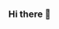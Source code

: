 ### Hi there 👋

<!--
**jayroshi/jayroshi** is a ✨ _special_ ✨ repository because its `README.md` (this file) appears on your GitHub profile.

Here are some ideas to get you started:

- 🔭 I’m currently working on AJNA-project
- 🌱 I’m currently learning with help from others
- 👯 I’m looking to collaborate on my AJNA-project
- 🤔 I’m looking for help with ...
- 📫 How to reach me: ...
-->
